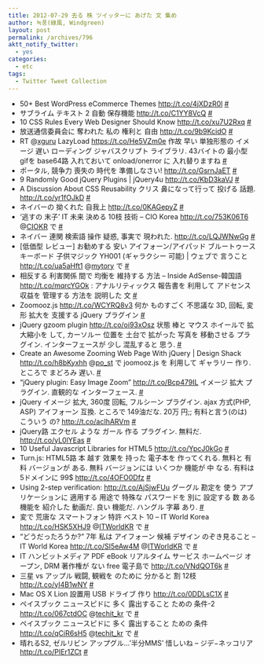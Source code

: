 ```yaml
---
title: 2012-07-29 去る 株 ツイッターに あげた 文 集め
author: 녹풍(綠風, Windgreen)
layout: post
permalink: /archives/796
aktt_notify_twitter:
  - yes
categories:
  - etc
tags:
  - Twitter Tweet Collection
---
```

<ul class="aktt_tweet_digest">
  <li>
    50+ Best WordPress eCommerce Themes <a target="_top" href="http://t.co/4jXDzR0l" rel="nofollow">http://t.co/4jXDzR0l</a> <a target="_top" href="http://twitter.com/mytory/statuses/227299215032860673" class="aktt_tweet_time">#</a>
  </li>
  <li>
    サブライム テキスト 2 自動 保存機能 <a target="_top" href="http://t.co/C1YY8VcQ" rel="nofollow">http://t.co/C1YY8VcQ</a> <a target="_top" href="http://twitter.com/mytory/statuses/227458390866145280" class="aktt_tweet_time">#</a>
  </li>
  <li>
    10 CSS Rules Every Web Designer Should Know <a target="_top" href="http://t.co/xu7U2Rxq" rel="nofollow">http://t.co/xu7U2Rxq</a> <a target="_top" href="http://twitter.com/mytory/statuses/227459229802446848" class="aktt_tweet_time">#</a>
  </li>
  <li>
    放送通信委員会に 奪われた 私の 権利と 自由 <a target="_top" href="http://t.co/9b9KcidO" rel="nofollow">http://t.co/9b9KcidO</a> <a target="_top" href="http://twitter.com/mytory/statuses/227460700606435328" class="aktt_tweet_time">#</a>
  </li>
  <li>
    RT @<a target="_top" href="http://twitter.com/xguru" class="aktt_username">xguru</a> LazyLoad <a href="https://t.co/He5VZm0e" rel="nofollow">https://t.co/He5VZm0e</a> 作故 早い 単独形態の イメージ 遅い ローディング ジャバスクリプト ライブラリ. 43バイトの 最小型 gifを base64路 入れておいて onload/onerror に 入れ替りますね <a target="_top" href="http://twitter.com/mytory/statuses/227461778110545921" class="aktt_tweet_time">#</a>
  </li>
  <li>
    ポータル, 競争力 喪失の 時代を 準備しなさい! <a target="_top" href="http://t.co/GsrnJaET" rel="nofollow">http://t.co/GsrnJaET</a> <a target="_top" href="http://twitter.com/mytory/statuses/227463760556744704" class="aktt_tweet_time">#</a>
  </li>
  <li>
    9 Randomly Good jQuery Plugins | jQuery4u <a target="_top" href="http://t.co/KbD3kaVJ" rel="nofollow">http://t.co/KbD3kaVJ</a> <a target="_top" href="http://twitter.com/mytory/statuses/227591160196128768" class="aktt_tweet_time">#</a>
  </li>
  <li>
    A Discussion About CSS Reusability クリス 鼻になって行って 投げる 話題. <a target="_top" href="http://t.co/yr1fOJkD" rel="nofollow">http://t.co/yr1fOJkD</a> <a target="_top" href="http://twitter.com/mytory/statuses/227629996607426560" class="aktt_tweet_time">#</a>
  </li>
  <li>
    ネイバーの 拗くれた 自我上 <a target="_top" href="http://t.co/0KAGepyZ" rel="nofollow">http://t.co/0KAGepyZ</a> <a target="_top" href="http://twitter.com/mytory/statuses/227633897750528000" class="aktt_tweet_time">#</a>
  </li>
  <li>
    ‘逃すの 末子’ IT 未来 決める 10枝 技術 &#8211; CIO Korea <a target="_top" href="http://t.co/753K06T6" rel="nofollow">http://t.co/753K06T6</a> @<a target="_top" href="http://twitter.com/CIOKR" class="aktt_username">CIOKR</a> で <a target="_top" href="http://twitter.com/mytory/statuses/227703100876673024" class="aktt_tweet_time">#</a>
  </li>
  <li>
    ネイバー 連関 検索語 操作 疑惑, 事実で 現われた. <a target="_top" href="http://t.co/LQJWNwGg" rel="nofollow">http://t.co/LQJWNwGg</a> <a target="_top" href="http://twitter.com/mytory/statuses/227780847934242817" class="aktt_tweet_time">#</a>
  </li>
  <li>
    [低価型 レビュー] お勧めする 安い アイフォーン/アイパッド ブルートゥース キーボード 子供マジック YH001 (ギャラクシー 可能) | ウェブで 言うこと <a target="_top" href="http://t.co/ua5aHft1" rel="nofollow">http://t.co/ua5aHft1</a> @<a target="_top" href="http://twitter.com/mytory" class="aktt_username">mytory</a> で <a target="_top" href="http://twitter.com/mytory/statuses/227780961285312514" class="aktt_tweet_time">#</a>
  </li>
  <li>
    相反する 利害関係 間で 均衡を 維持する 方法 &#8211; Inside AdSense-韓国語 <a target="_top" href="http://t.co/mqrcYGOk" rel="nofollow">http://t.co/mqrcYGOk</a> : アナルリティックス 報告書を 利用して アドセンス 収益を 管理する 方法を 説明した 文 <a target="_top" href="http://twitter.com/mytory/statuses/228013290771578880" class="aktt_tweet_time">#</a>
  </li>
  <li>
    Zoomooz.js <a target="_top" href="http://t.co/WCYRQ8v3" rel="nofollow" class="broken_link">http://t.co/WCYRQ8v3</a> 何か ものすごく 不思議な 3D, 回転, 変形 拡大を 支援する jQuery プラグイン <a target="_top" href="http://twitter.com/mytory/statuses/228014111185850369" class="aktt_tweet_time">#</a>
  </li>
  <li>
    jQuery gzoom plugin <a target="_top" href="http://t.co/oi93xOsz" rel="nofollow">http://t.co/oi93xOsz</a> 状態 棒と マウス ホイールで 拡大縮小を して, カーソルー 位置を 土台で 拡がった 写真を 移動させる プラグイン. インターフェースが 少し 混乱すると 思う. <a target="_top" href="http://twitter.com/mytory/statuses/228014537876582401" class="aktt_tweet_time">#</a>
  </li>
  <li>
    Create an Awesome Zooming Web Page With jQuery | Design Shack <a target="_top" href="http://t.co/h8bKyxhh" rel="nofollow">http://t.co/h8bKyxhh</a> @<a target="_top" href="http://twitter.com/po_st" class="aktt_username">po_st</a> で joomooz.js を 利用して ギャラリー 作り. ところで まどろみ 遅い. <a target="_top" href="http://twitter.com/mytory/statuses/228015247057891328" class="aktt_tweet_time">#</a>
  </li>
  <li>
    “jQuery plugin: Easy Image Zoom” <a target="_top" href="http://t.co/Bcp479IL" rel="nofollow">http://t.co/Bcp479IL</a> イメージ 拡大 プラグイン. 直観的な インターフェース. <a target="_top" href="http://twitter.com/mytory/statuses/228015606677520384" class="aktt_tweet_time">#</a>
  </li>
  <li>
    jQuery イメージ 拡大, 360度 回転, フルシーン プラグイン. ajax 方式(PHP, ASP) アイフォーン 互換. ところで 149油だな. 20万 円;; 有料と言う(のは) こういう の? <a target="_top" href="http://t.co/acIhARVm" rel="nofollow">http://t.co/acIhARVm</a> <a target="_top" href="http://twitter.com/mytory/statuses/228016872501690369" class="aktt_tweet_time">#</a>
  </li>
  <li>
    jQuery路 エクセル ような ガール 作る プラグイン. 無料だ. <a target="_top" href="http://t.co/yL0lYEas" rel="nofollow">http://t.co/yL0lYEas</a> <a target="_top" href="http://twitter.com/mytory/statuses/228017846104514561" class="aktt_tweet_time">#</a>
  </li>
  <li>
    10 Useful Javascript Libraries for HTML5 <a target="_top" href="http://t.co/YpcJ0kGo" rel="nofollow">http://t.co/YpcJ0kGo</a> <a target="_top" href="http://twitter.com/mytory/statuses/228030402625957888" class="aktt_tweet_time">#</a>
  </li>
  <li>
    Turn.js: HTML5路 本 越す 效果を 持った 電子本を 作ってくれる. 無料と 有料 バージョンが ある. 無料 バージョンには いくつか 機能が 中 なる. 有料は 5ドメインに 99$ <a target="_top" href="http://t.co/4OFO0Dfz" rel="nofollow">http://t.co/4OFO0Dfz</a> <a target="_top" href="http://twitter.com/mytory/statuses/228033971236257792" class="aktt_tweet_time">#</a>
  </li>
  <li>
    Using 2-step verification: <a target="_top" href="http://t.co/AjSjwFUu" rel="nofollow">http://t.co/AjSjwFUu</a> グーグル 勘定を 使う アプリケーションに 適用する 用途で 特殊な パスワードを 別に 設定する 数 ある 機能を 紹介した 動画だ. 良い 機能だ. ハングル 字幕 あり. <a target="_top" href="http://twitter.com/mytory/statuses/228078722815766528" class="aktt_tweet_time">#</a>
  </li>
  <li>
    変で 荒唐な スマートフォン 特許 ベスト 10 &#8211; IT World Korea <a target="_top" href="http://t.co/HSK5XHJ9" rel="nofollow">http://t.co/HSK5XHJ9</a> @<a target="_top" href="http://twitter.com/ITWorldKR" class="aktt_username">ITWorldKR</a> で <a target="_top" href="http://twitter.com/mytory/statuses/228391569764519936" class="aktt_tweet_time">#</a>
  </li>
  <li>
    “どうだったろうか?” 7年 私は アイフォーン 候補 デザイン のぞき見ること &#8211; IT World Korea <a target="_top" href="http://t.co/SI5eAw4M" rel="nofollow">http://t.co/SI5eAw4M</a> @<a target="_top" href="http://twitter.com/ITWorldKR" class="aktt_username">ITWorldKR</a> で <a target="_top" href="http://twitter.com/mytory/statuses/228793665592631296" class="aktt_tweet_time">#</a>
  </li>
  <li>
    IT ハンビットメディア PDF eBook リアルタイム サービス ホームページ オープン, DRM 著作権が ない free 電子島で <a target="_top" href="http://t.co/VNdQOT6k" rel="nofollow">http://t.co/VNdQOT6k</a> <a target="_top" href="http://twitter.com/mytory/statuses/228851313662910464" class="aktt_tweet_time">#</a>
  </li>
  <li>
    三星 vs アップル 戦闘, 観戦を のために 分かると 割 12枝<br /> <a target="_top" href="http://t.co/yI4B1wNY" rel="nofollow">http://t.co/yI4B1wNY</a> <a target="_top" href="http://twitter.com/mytory/statuses/229230789097836545" class="aktt_tweet_time">#</a>
  </li>
  <li>
    Mac OS X Lion 設置用 USB ドライブ 作り <a target="_top" href="http://t.co/0DDLsC1X" rel="nofollow">http://t.co/0DDLsC1X</a> <a target="_top" href="http://twitter.com/mytory/statuses/229233982078873600" class="aktt_tweet_time">#</a>
  </li>
  <li>
    ペイスブック ニュースピドに 多く 露出すること ための 条件-2 <a target="_top" href="http://t.co/067ctdOC" rel="nofollow" class="broken_link">http://t.co/067ctdOC</a> @<a target="_top" href="http://twitter.com/techit_kr" class="aktt_username">techit_kr</a> で <a target="_top" href="http://twitter.com/mytory/statuses/229316016965046272" class="aktt_tweet_time">#</a>
  </li>
  <li>
    ペイスブック ニュースピドに 多く 露出すること ための 条件 <a target="_top" href="http://t.co/qCiR6sH5" rel="nofollow" class="broken_link">http://t.co/qCiR6sH5</a> @<a target="_top" href="http://twitter.com/techit_kr" class="aktt_username">techit_kr</a> で <a target="_top" href="http://twitter.com/mytory/statuses/229318818315501568" class="aktt_tweet_time">#</a>
  </li>
  <li>
    晴れるS2, ゼルリビン アップグル…&#8217;半分MMS&#8217; 惜しいね &#8211; ジデ−ネッコリア <a target="_top" href="http://t.co/PIEr1ZCt" rel="nofollow">http://t.co/PIEr1ZCt</a> <a target="_top" href="http://twitter.com/mytory/statuses/229356717320855552" class="aktt_tweet_time">#</a>
  </li>
</ul>